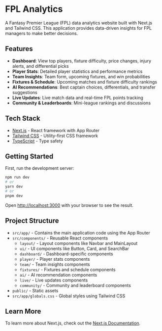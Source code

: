 # FPL Analytics

A Fantasy Premier League (FPL) data analytics website built with Next.js and Tailwind CSS. This application provides data-driven insights for FPL managers to make better decisions.

## Features

- **Dashboard**: View top players, fixture difficulty, price changes, injury alerts, and differential picks
- **Player Stats**: Detailed player statistics and performance metrics
- **Team Insights**: Team form, upcoming fixtures, and win probabilities
- **Fixtures & Schedule**: Upcoming matches and fixture difficulty rankings
- **AI Recommendations**: Best captain choices, differentials, and transfer suggestions
- **Live Updates**: Live match data and real-time FPL points tracking
- **Community & Leaderboards**: Mini-league rankings and discussions

## Tech Stack

- [Next.js](https://nextjs.org/) - React framework with App Router
- [Tailwind CSS](https://tailwindcss.com/) - Utility-first CSS framework
- [TypeScript](https://www.typescriptlang.org/) - Type safety

## Getting Started

First, run the development server:

```bash
npm run dev
# or
yarn dev
# or
pnpm dev
```

Open [http://localhost:3000](http://localhost:3000) with your browser to see the result.

## Project Structure

- `src/app/` - Contains the main application code using the App Router
- `src/components/` - Reusable React components
  - `layout/` - Layout components like Navbar and MainLayout
  - `ui/` - UI components like Button, Card, and SearchBar
  - `dashboard/` - Dashboard-specific components
  - `player/` - Player stats components
  - `team/` - Team insights components
  - `fixtures/` - Fixtures and schedule components
  - `ai/` - AI recommendation components
  - `live/` - Live updates components
  - `community/` - Community and leaderboard components
- `public/` - Static assets
- `src/app/globals.css` - Global styles using Tailwind CSS

## Learn More

To learn more about Next.js, check out the [Next.js Documentation](https://nextjs.org/docs).
